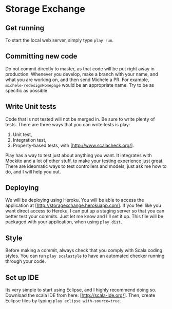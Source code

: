 Storage Exchange
=====================================

## Get running

To start the local web server, simply type `play run`.

## Committing new code

Do not commit directly to master, as that code will be put 
right away in production. Whenever you develop, make a branch
with your name, and what you are working on, and then send Michele a PR.
For example, `michele-redesignHomepage` would be an appropriate name.
Try to be as specific as possible

## Write Unit tests

Code that is not tested will not be merged in. Be sure to write
plenty of tests. There are three ways that you can write tests 
is play:
  1) Unit test,
  2) Integration test,
  3) Property-based tests, with [http://www.scalacheck.org/].

Play has a way to test just about anything you want. It integrates with Mockito and a lot of other stuff,
to make your testing experience just great. There are ideomatic ways to test controllers and models, just 
ask me how to do, and I will help you out.

## Deploying

We will be deploying using Heroku. 
You will be able to access the application at [http://storagexchange.herokuapp.com].
If you feel like you want direct access to Heroku, I can put up a staging server 
so that you can better test your commits. Just let me know and I'll set it up.
This file will be packaged with your application, when using `play dist`.

## Style

Before making a commit, always check that you comply with Scala coding styles.
You can run `play scalastyle` to have an automated checker running through your code.

## Set up IDE

Its very simple to start using Eclipse, and I highly recommend doing so. Download the scala IDE from here: [http://scala-ide.org/]. Then, create Eclipse files by typing `play eclipse with-source=true`.
